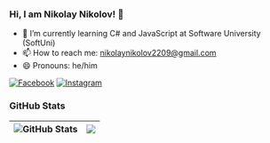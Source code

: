 ### Hi, I am Nikolay Nikolov! 👋
- 🌱 I’m currently learning C# and JavaScript at Software University (SoftUni)
- 📫 How to reach me: nikolaynikolov2209@gmail.com
- 😄 Pronouns: he/him
  
[![Facebook](https://img.shields.io/badge/-Facebook-00B2FF?style=flat-square&logo=Facebook&logoColor=white)](https://www.facebook.com/profile.php?id=100050362485415)
[![Instagram](https://img.shields.io/badge/-Instagram-e4405f?style=flat-square&logo=Instagram&logoColor=white)](https://www.instagram.com/nikicha2209/) 

### GitHub Stats

| <img align="center" src="https://github-readme-stats.vercel.app/api?username=nikicha2209&count_private=true&show_icons=true&include_all_commits=true&hide_border=true&hide=contribs" alt="GitHub Stats" /> | <img align="center" src="https://github-readme-stats.vercel.app/api/top-langs/?username=nikicha2209&layout=compact&hide_border=true" /> |
| ------------- | ------------- |
